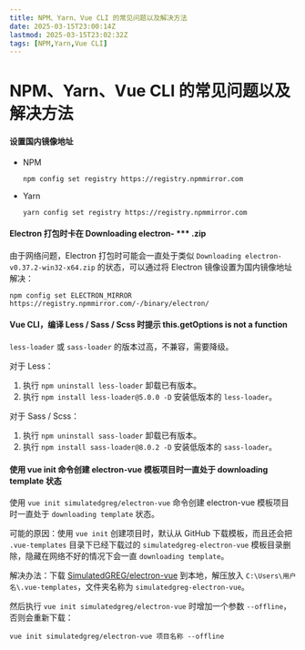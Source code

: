 ```yaml
---
title: NPM、Yarn、Vue CLI 的常见问题以及解决方法
date: 2025-03-15T23:00:14Z
lastmod: 2025-03-15T23:02:32Z
tags: [NPM,Yarn,Vue CLI]
---
```


# NPM、Yarn、Vue CLI 的常见问题以及解决方法

#### 设置国内镜像地址

- NPM

  ```plaintext
  npm config set registry https://registry.npmmirror.com
  ```
- Yarn

  ```plaintext
  yarn config set registry https://registry.npmmirror.com
  ```

#### Electron 打包时卡在 Downloading electron- *** .zip

由于网络问题，Electron 打包时可能会一直处于类似 `Downloading electron-v0.37.2-win32-x64.zip` 的状态，可以通过将 Electron 镜像设置为国内镜像地址解决：

```plaintext
npm config set ELECTRON_MIRROR https://registry.npmmirror.com/-/binary/electron/
```

#### Vue CLI，编译 Less / Sass / Scss 时提示 this.getOptions is not a function

​`less-loader` 或 `sass-loader` 的版本过高，不兼容，需要降级。

对于 Less：

1. 执行 `npm uninstall less-loader` 卸载已有版本。
2. 执行 `npm install less-loader@5.0.0 -D` 安装低版本的 `less-loader`。

对于 Sass / Scss：

1. 执行 `npm uninstall sass-loader` 卸载已有版本。
2. 执行 `npm install sass-loader@8.0.2 -D` 安装低版本的 `sass-loader`。

#### 使用 vue init 命令创建 electron-vue 模板项目时一直处于 downloading template 状态

使用 `vue init simulatedgreg/electron-vue` 命令创建 electron-vue 模板项目时一直处于 `downloading template` 状态。

可能的原因：使用 `vue init` 创建项目时，默认从 GitHub 下载模板，而且还会把 `.vue-templates` 目录下已经下载过的 `simulatedgreg-electron-vue` 模板目录删除，隐藏在网络不好的情况下会一直 `downloading template`。

解决办法：下载 [SimulatedGREG/electron-vue](https://github.com/SimulatedGREG/electron-vue/) 到本地，解压放入 `C:\Users\用户名\.vue-templates`，文件夹名称为 `simulatedgreg-electron-vue`。

然后执行 `vue init simulatedgreg/electron-vue` 时增加一个参数 `--offline`，否则会重新下载：

```plaintext
vue init simulatedgreg/electron-vue 项目名称 --offline
```

‍
